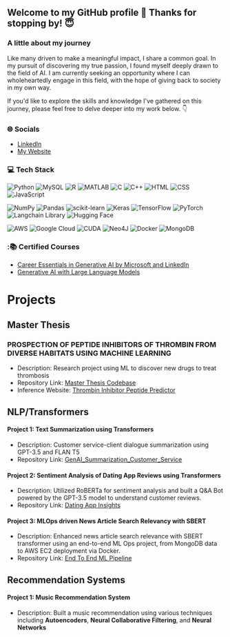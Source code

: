 ## Welcome to my GitHub profile :star_struck: Thanks for stopping by! :innocent:

### A little about my journey

Like many driven to make a meaningful impact, I share a common goal. In my pursuit of discovering my true passion, I found myself deeply drawn to the field of AI. I am currently seeking an opportunity where I can wholeheartedly engage in this field, with the hope of giving back to society in my own way.

 If you'd like to explore the skills and knowledge I've gathered on this journey, please feel free to delve deeper into my work below. :point_down:

 ### 🌐 Socials
- [LinkedIn](https://www.linkedin.com/in/nivedhabkr/)
- [My Website](https://www.nivedhabalakrishnan.com/)


### 💻 Tech Stack
![Python](https://img.shields.io/badge/python-3670A0?style=for-the-badge&logo=python&logoColor=ffdd54) ![MySQL](https://img.shields.io/badge/mysql-%2300f.svg?style=for-the-badge&logo=mysql&logoColor=white) ![R](https://img.shields.io/badge/R-Programming-green) ![MATLAB](https://img.shields.io/badge/MATLAB-Programming-yellow)  ![C](https://img.shields.io/badge/C-Language-blue)  ![C++](https://img.shields.io/badge/c++-%2300599C.svg?style=for-the-badge&logo=c%2B%2B&logoColor=white) ![HTML](https://img.shields.io/badge/HTML-5-E34F26?style=for-the-badge&logo=html5&logoColor=white) ![CSS](https://img.shields.io/badge/CSS-3-1572B6?style=for-the-badge&logo=css3&logoColor=white) ![JavaScript](https://img.shields.io/badge/JavaScript-ES6-F7DF1E?style=for-the-badge&logo=javascript&logoColor=black)

![NumPy](https://img.shields.io/badge/numpy-%23013243.svg?style=for-the-badge&logo=numpy&logoColor=white) ![Pandas](https://img.shields.io/badge/pandas-%23150458.svg?style=for-the-badge&logo=pandas&logoColor=white) ![scikit-learn](https://img.shields.io/badge/scikit--learn-%23F7931E.svg?style=for-the-badge&logo=scikit-learn&logoColor=white) ![Keras](https://img.shields.io/badge/Keras-%23D00000.svg?style=for-the-badge&logo=Keras&logoColor=white) ![TensorFlow](https://img.shields.io/badge/TensorFlow-%23FF6F00.svg?style=for-the-badge&logo=TensorFlow&logoColor=white) ![PyTorch](https://img.shields.io/badge/PyTorch-%23EE4C2C.svg?style=for-the-badge&logo=PyTorch&logoColor=white) ![Langchain Library](https://img.shields.io/badge/Langchain%20Library-Python-blue) ![Hugging Face](https://img.shields.io/badge/Hugging%20Face-Transformers-orange)

![AWS](https://img.shields.io/badge/AWS-%23FF9900.svg?style=for-the-badge&logo=amazon-aws&logoColor=white) ![Google Cloud](https://img.shields.io/badge/GoogleCloud-%234285F4.svg?style=for-the-badge&logo=google-cloud&logoColor=white) ![CUDA](https://img.shields.io/badge/CUDA-11.2-76B900.svg)	![Neo4J](https://img.shields.io/badge/Neo4j-008CC1?style=for-the-badge&logo=neo4j&logoColor=white) ![Docker](https://img.shields.io/badge/Docker-2496ED?style=for-the-badge&logo=Docker&logoColor=white) ![MongoDB](https://img.shields.io/badge/MongoDB-4EA94B?style=for-the-badge&logo=MongoDB&logoColor=white) 

### :📚 Certified Courses
- [Career Essentials in Generative AI by Microsoft and LinkedIn](https://www.linkedin.com/learning/certificates/24a430fd692249bb627b8846fc73c72e921f5b5057a3c254e33bd7a56c19e085)
- [Generative AI with Large Language Models](https://www.coursera.org/account/accomplishments/verify/NTA5KZMP8DFJ?utm_source=link&utm_medium=certificate&utm_content=cert_image&utm_campaign=sharing_cta&utm_product=course)



# Projects
## Master Thesis
### PROSPECTION OF PEPTIDE INHIBITORS OF THROMBIN FROM DIVERSE HABITATS USING MACHINE LEARNING
- Description: Research project using ML to discover new drugs to treat thrombosis
- Repository Link: [Master Thesis Codebase](https://github.com/NivedhaBalakrishnan/Antithrombin_Peptide_ML)
- Inference Website: [Thrombin Inhibitor Peptide Predictor](https://thrombin-inhibitor-peptide-predictor.info/)

## NLP/Transformers

#### Project 1: Text Summarization using Transformers
- Description: Customer service-client dialogue summarization using GPT-3.5 and FLAN T5 
- Repository Link: [GenAI_Summarization_Customer_Service](https://github.com/NivedhaBalakrishnan/GenAI_Summarization_Customer_Service/tree/main)

#### Project 2: Sentiment Analysis of Dating App Reviews using Transformers
- Description: Utilized RoBERTa for sentiment analysis and built a Q&A Bot powered by the GPT-3.5 model to understand customer reviews.
- Repository Link: [Dating App Insights](https://github.com/NivedhaBalakrishnan/Transformers-DatingApp-Insights)

#### Project 3: MLOps driven News Article Search Relevancy with SBERT 
- Description: Enhanced news article search relevance with SBERT transformer using an end-to-end ML Ops project, from MongoDB data to AWS EC2 deployment via Docker.
- Repository Link: [End To End ML Pipeline](https://github.com/NivedhaBalakrishnan/End_to_End_ML_Pipeline/tree/main)

## Recommendation Systems

#### Project 1: Music Recommendation System
- Description: Built a music recommendation using various techniques including <b>Autoencoders</b>, <b>Neural Collaborative Filtering</b>, and <b>Neural Networks</b>
